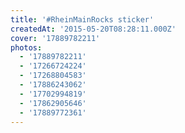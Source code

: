 ```yaml
---
title: '#RheinMainRocks sticker'
createdAt: '2015-05-20T08:28:11.000Z'
cover: '17889782211'
photos:
  - '17889782211'
  - '17266724224'
  - '17268804583'
  - '17886243062'
  - '17702994819'
  - '17862905646'
  - '17889772361'
---
```


